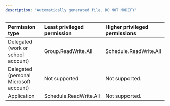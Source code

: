 ```yaml
---
description: "Automatically generated file. DO NOT MODIFY"
---
```


|Permission type|Least privileged permission|Higher privileged permissions|
|:---|:---|:---|
|Delegated (work or school account)|Group.ReadWrite.All|Schedule.ReadWrite.All|
|Delegated (personal Microsoft account)|Not supported.|Not supported.|
|Application|Schedule.ReadWrite.All|Not supported.|

